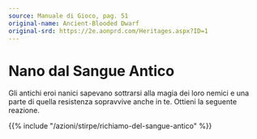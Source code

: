 ```yaml
---
source: Manuale di Gioco, pag. 51
original-name: Ancient-Blooded Dwarf
original-srd: https://2e.aonprd.com/Heritages.aspx?ID=1
---
```


# Nano dal Sangue Antico

Gli antichi eroi nanici sapevano sottrarsi alla magia dei loro nemici e una
parte di quella resistenza sopravvive anche in te. Ottieni la seguente reazione.

{{% include "/azioni/stirpe/richiamo-del-sangue-antico" %}}
